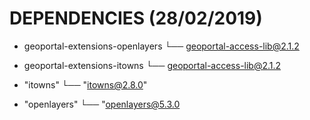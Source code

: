 # DEPENDENCIES (28/02/2019)

* geoportal-extensions-openlayers
└── geoportal-access-lib@2.1.2

* geoportal-extensions-itowns
└── geoportal-access-lib@2.1.2

* "itowns"
└── "itowns@2.8.0"

* "openlayers"
└── "openlayers@5.3.0
